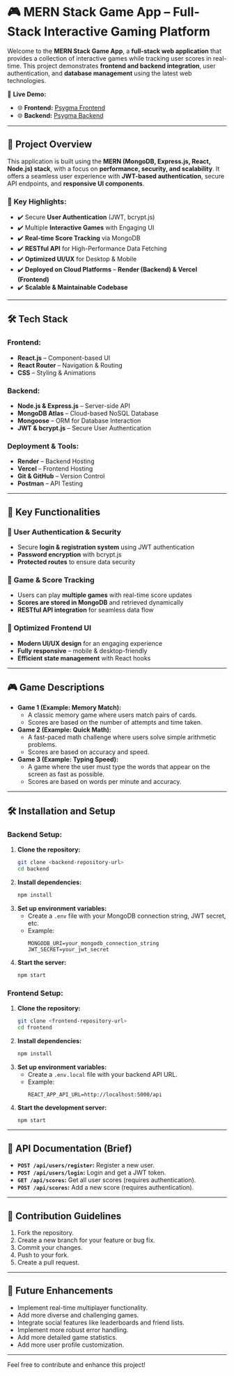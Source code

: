 # 🎮 MERN Stack Game App – Full-Stack Interactive Gaming Platform

Welcome to the **MERN Stack Game App**, a **full-stack web application** that provides a collection of interactive games while tracking user scores in real-time. This project demonstrates **frontend and backend integration**, user authentication, and **database management** using the latest web technologies.

🚀 **Live Demo:**
- 🌐 **Frontend:** [Psygma Frontend](https://psy-guage-frontend.vercel.app/)
- 🌐 **Backend:** [Psygma Backend](https://psyguage-backend.onrender.com/)

---

## 🚀 Project Overview

This application is built using the **MERN (MongoDB, Express.js, React, Node.js) stack**, with a focus on **performance, security, and scalability**. It offers a seamless user experience with **JWT-based authentication**, secure API endpoints, and **responsive UI components**.

### 🔹 **Key Highlights:**
- ✔️ Secure **User Authentication** (JWT, bcrypt.js)
- ✔️ Multiple **Interactive Games** with Engaging UI
- ✔️ **Real-time Score Tracking** via MongoDB
- ✔️ **RESTful API** for High-Performance Data Fetching
- ✔️ **Optimized UI/UX** for Desktop & Mobile
- ✔️ **Deployed on Cloud Platforms** – **Render (Backend) & Vercel (Frontend)**
- ✔️ **Scalable & Maintainable Codebase**

---

## 🛠 Tech Stack

### **Frontend:**
- **React.js** – Component-based UI
- **React Router** – Navigation & Routing
- **CSS** – Styling & Animations

### **Backend:**
- **Node.js & Express.js** – Server-side API
- **MongoDB Atlas** – Cloud-based NoSQL Database
- **Mongoose** – ORM for Database Interaction
- **JWT & bcrypt.js** – Secure User Authentication

### **Deployment & Tools:**
- **Render** – Backend Hosting
- **Vercel** – Frontend Hosting
- **Git & GitHub** – Version Control
- **Postman** – API Testing

---

## 🌟 Key Functionalities

### 🔹 **User Authentication & Security**
- Secure **login & registration system** using JWT authentication
- **Password encryption** with bcrypt.js
- **Protected routes** to ensure data security

### 🔹 **Game & Score Tracking**
- Users can play **multiple games** with real-time score updates
- **Scores are stored in MongoDB** and retrieved dynamically
- **RESTful API integration** for seamless data flow

### 🔹 **Optimized Frontend UI**
- **Modern UI/UX design** for an engaging experience
- **Fully responsive** – mobile & desktop-friendly
- **Efficient state management** with React hooks

---

## 🎮 Game Descriptions

* **Game 1 (Example: Memory Match):**
    * A classic memory game where users match pairs of cards.
    * Scores are based on the number of attempts and time taken.
* **Game 2 (Example: Quick Math):**
    * A fast-paced math challenge where users solve simple arithmetic problems.
    * Scores are based on accuracy and speed.
* **Game 3 (Example: Typing Speed):**
    * A game where the user must type the words that appear on the screen as fast as possible.
    * Scores are based on words per minute and accuracy.

---

## 🛠️ Installation and Setup

### **Backend Setup:**

1.  **Clone the repository:**
    ```bash
    git clone <backend-repository-url>
    cd backend
    ```
2.  **Install dependencies:**
    ```bash
    npm install
    ```
3.  **Set up environment variables:**
    * Create a `.env` file with your MongoDB connection string, JWT secret, etc.
    * Example:
        ```
        MONGODB_URI=your_mongodb_connection_string
        JWT_SECRET=your_jwt_secret
        ```
4.  **Start the server:**
    ```bash
    npm start
    ```

### **Frontend Setup:**

1.  **Clone the repository:**
    ```bash
    git clone <frontend-repository-url>
    cd frontend
    ```
2.  **Install dependencies:**
    ```bash
    npm install
    ```
3.  **Set up environment variables:**
    * Create a `.env.local` file with your backend API URL.
    * Example:
        ```
        REACT_APP_API_URL=http://localhost:5000/api
        ```
4.  **Start the development server:**
    ```bash
    npm start
    ```

---

## 📄 API Documentation (Brief)

* **`POST /api/users/register`:** Register a new user.
* **`POST /api/users/login`:** Login and get a JWT token.
* **`GET /api/scores`:** Get all user scores (requires authentication).
* **`POST /api/scores`:** Add a new score (requires authentication).
---

## 🤝 Contribution Guidelines

1.  Fork the repository.
2.  Create a new branch for your feature or bug fix.
3.  Commit your changes.
4.  Push to your fork.
5.  Create a pull request.

---

## 🚀 Future Enhancements

* Implement real-time multiplayer functionality.
* Add more diverse and challenging games.
* Integrate social features like leaderboards and friend lists.
* Implement more robust error handling.
* Add more detailed game statistics.
* Add more user profile customization.

---

Feel free to contribute and enhance this project!
